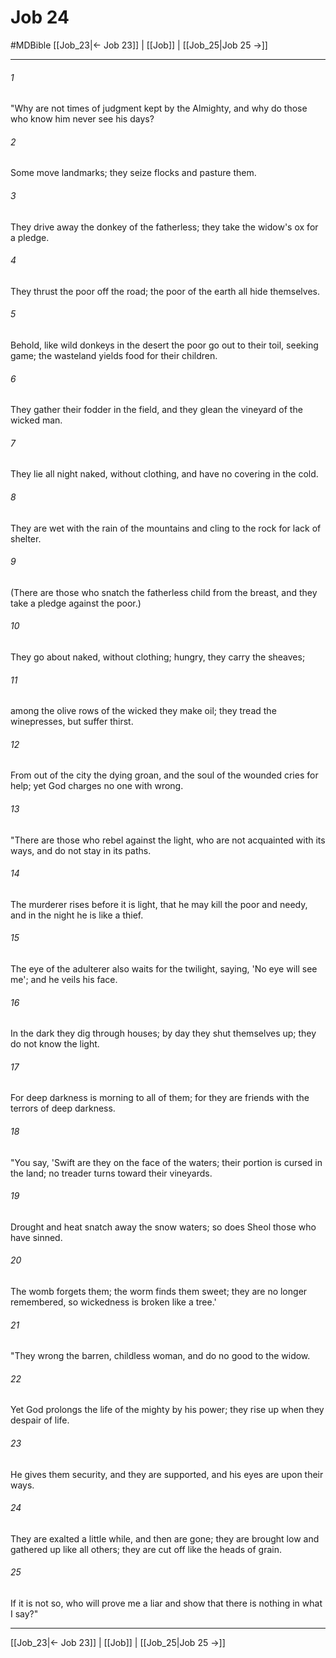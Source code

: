 # Job 24
#MDBible
[[Job_23|← Job 23]] | [[Job]] | [[Job_25|Job 25 →]]

***

###### 1 
"Why are not times of judgment kept by the Almighty, and why do those who know him never see his days? 

###### 2 
Some move landmarks; they seize flocks and pasture them. 

###### 3 
They drive away the donkey of the fatherless; they take the widow's ox for a pledge. 

###### 4 
They thrust the poor off the road; the poor of the earth all hide themselves. 

###### 5 
Behold, like wild donkeys in the desert the poor go out to their toil, seeking game; the wasteland yields food for their children. 

###### 6 
They gather their fodder in the field, and they glean the vineyard of the wicked man. 

###### 7 
They lie all night naked, without clothing, and have no covering in the cold. 

###### 8 
They are wet with the rain of the mountains and cling to the rock for lack of shelter. 

###### 9 
(There are those who snatch the fatherless child from the breast, and they take a pledge against the poor.) 

###### 10 
They go about naked, without clothing; hungry, they carry the sheaves; 

###### 11 
among the olive rows of the wicked they make oil; they tread the winepresses, but suffer thirst. 

###### 12 
From out of the city the dying groan, and the soul of the wounded cries for help; yet God charges no one with wrong. 

###### 13 
"There are those who rebel against the light, who are not acquainted with its ways, and do not stay in its paths. 

###### 14 
The murderer rises before it is light, that he may kill the poor and needy, and in the night he is like a thief. 

###### 15 
The eye of the adulterer also waits for the twilight, saying, 'No eye will see me'; and he veils his face. 

###### 16 
In the dark they dig through houses; by day they shut themselves up; they do not know the light. 

###### 17 
For deep darkness is morning to all of them; for they are friends with the terrors of deep darkness. 

###### 18 
"You say, 'Swift are they on the face of the waters; their portion is cursed in the land; no treader turns toward their vineyards. 

###### 19 
Drought and heat snatch away the snow waters; so does Sheol those who have sinned. 

###### 20 
The womb forgets them; the worm finds them sweet; they are no longer remembered, so wickedness is broken like a tree.' 

###### 21 
"They wrong the barren, childless woman, and do no good to the widow. 

###### 22 
Yet God prolongs the life of the mighty by his power; they rise up when they despair of life. 

###### 23 
He gives them security, and they are supported, and his eyes are upon their ways. 

###### 24 
They are exalted a little while, and then are gone; they are brought low and gathered up like all others; they are cut off like the heads of grain. 

###### 25 
If it is not so, who will prove me a liar and show that there is nothing in what I say?" 

***

[[Job_23|← Job 23]] | [[Job]] | [[Job_25|Job 25 →]]
